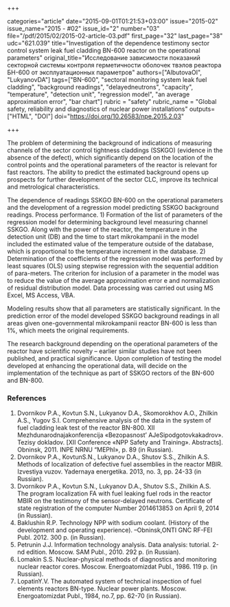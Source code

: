 +++

categories="article"
date="2015-09-01T01:21:53+03:00"
issue="2015-02"
issue_name="2015 - #02"
issue_id="2"
number="03"
file="/pdf/2015/02/2015-02-article-03.pdf"
first_page="32"
last_page="38"
udc="621.039"
title="Investigation of the dependence testimony sector control system leak fuel cladding BN-600 reactor on the operational parameters"
original_title="Исследование зависимости показаний секторной системы контроля герметичности оболочек твэлов реактора БН-600 от эксплуатационных параметров"
authors=["AlbutovaOI", "LukyanovDA"]
tags=["BN-600", "sectoral monitoring system leak fuel cladding", "background readings", "delayedneutrons", "capacity", "temperature", "detection unit", "regression model", "an average approximation error", "bar chart"]
rubric = "safety"
rubric_name = "Global safety, reliability and diagnostics of nuclear power installations"
outputs=["HTML", "DOI"]
doi="https://doi.org/10.26583/npe.2015.2.03"

+++

The problem of determining the background of indications of measuring channels of the sector control tightness claddings (SSKGO) (evidence in the absence of the defect), which significantly depend on the location of the control points and the operational parameters of the reactor is relevant for fast reactors. The ability to predict the estimated background opens up prospects for further development of the sector CLC, improve its technical and metrological characteristics.

The dependence of readings SSKGO BN-600 on the operational parameters and the development of a regression model predicting SSKGO background readings. Process performance. 1) Formation of the list of parameters of the regression model for determining background level measuring channel SSKGO. Along with the power of the reactor, the temperature in the detection unit (DB) and the time to start mikrokampanii in the model included the estimated value of the temperature outside of the database, which is proportional to the temperature increment in the database. 2) Determination of the coefficients of the regression model was performed by least squares (OLS) using stepwise regression with the sequential addition of para-meters. The criterion for inclusion of a parameter in the model was to reduce the value of the average approximation error e and normalization of residual distribution model. Data processing was carried out using MS Excel, MS Access, VBA.

Modeling results show that all parameters are statistically significant. In the prediction error of the model developed SSKGO background readings in all areas given one-governmental mikrokampanii reactor BN-600 is less than 1%, which meets the original requirements.

The research background depending on the operational parameters of the reactor have scientific novelty – earlier similar studies have not been published, and practical significance. Upon completion of testing the model developed at enhancing the operational data, will decide on the implementation of the technique as part of SSKGO rectors of the BN-600 and BN-800.

### References

1. Dvornikov P.A., Kovtun S.N., Lukyanov D.A., Skomorokhov A.O., Zhilkin A.S., Yugov S.I. Comprehensive analysis of the data in the system of fuel cladding leak test of the reactor BN-800. XII Mezhdunarodnajakonferencija «Bezopasnost’ AJeSipodgotovkakadrov». Tezisy dokladov. [XII Conference «NPP Safety and Training». Abstracts]. Obninsk, 2011. INPE NRNU “MEPhI», p. 89 (in Russian).
2. Dvornikov P.A., KovtunS.N., Lukyanov D.A., Shutov S.S., Zhilkin A.S. Methods of localization of defective fuel assemblies in the reactor MBIR. Izvestiya vuzov. Yadernaya energetika. 2013, no. 3, pp. 24-33 (in Russian).
3. Dvornikov P.A., Kovtun S.N., Lukyanov D.A., Shutov S.S., Zhilkin A.S. The program localization FA with fuel leaking fuel rods in the reactor MBIR on the testimony of the sensor-delayed neutrons. Certificate of state registration of the computer Number 2014613853 on April 9, 2014 (in Russian).
4. Baklushin R.P. Technology NPP with sodium coolant. (History of the development and operating experience). –Obninsk,ONTI GNC RF-FEI Publ. 2012. 300 p. (in Russian).
5. Petrunin J.J. Information technology analysis. Data analysis: tutorial. 2-nd edition. Moscow. SAM Publ., 2010. 292 p. (in Russian).
6. Lomakin S.S. Nuclear-physical methods of diagnostics and monitoring nuclear reactor cores. Moscow. Energoatomizdat Publ., 1986. 119 p. (in Russian).
7. LopatinY.V. The automated system of technical inspection of fuel elements reactors BN-type. Nuclear power plants. Moscow. Energoatomizdat Publ., 1984, no.7, pp. 62-70 (in Russian).